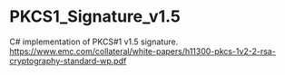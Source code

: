 # PKCS1_Signature_v1.5
C# implementation of PKCS#1 v1.5 signature. 
https://www.emc.com/collateral/white-papers/h11300-pkcs-1v2-2-rsa-cryptography-standard-wp.pdf
